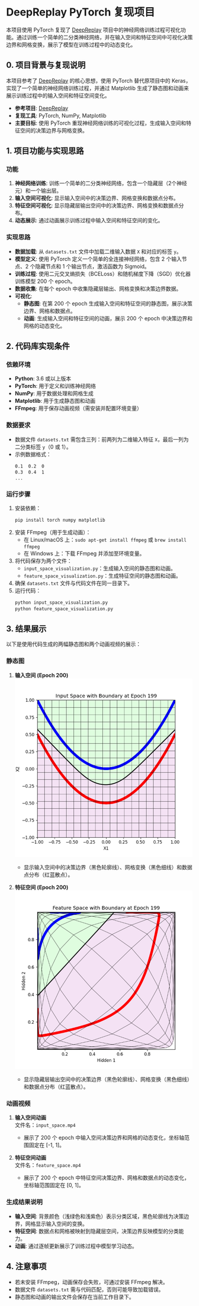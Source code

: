 

# DeepReplay PyTorch 复现项目

本项目使用 PyTorch 复现了 [DeepReplay](https://github.com/dvgodoy/deepreplay) 项目中的神经网络训练过程可视化功能。通过训练一个简单的二分类神经网络，并在输入空间和特征空间中可视化决策边界和网格变换，展示了模型在训练过程中的动态变化。

## 0. 项目背景与复现说明

本项目参考了 [DeepReplay](https://github.com/dvgodoy/deepreplay) 的核心思想，使用 PyTorch 替代原项目中的 Keras，实现了一个简单的神经网络训练过程，并通过 Matplotlib 生成了静态图和动画来展示训练过程中的输入空间和特征空间变化。

- **参考项目**: [DeepReplay](https://github.com/dvgodoy/deepreplay)
- **复现工具**: PyTorch, NumPy, Matplotlib
- **主要目标**: 使用 PyTorch 重现神经网络训练的可视化过程，生成输入空间和特征空间的决策边界与网格变换。

## 1. 项目功能与实现思路

### 功能
1. **神经网络训练**: 训练一个简单的二分类神经网络，包含一个隐藏层（2个神经元）和一个输出层。
2. **输入空间可视化**: 显示输入空间中的决策边界、网格变换和数据点分布。
3. **特征空间可视化**: 显示隐藏层输出空间中的决策边界、网格变换和数据点分布。
4. **动态展示**: 通过动画展示训练过程中输入空间和特征空间的变化。

### 实现思路
- **数据加载**: 从 `datasets.txt` 文件中加载二维输入数据 `X` 和对应的标签 `y`。
- **模型定义**: 使用 PyTorch 定义一个简单的全连接神经网络，包含 2 个输入节点、2 个隐藏节点和 1 个输出节点，激活函数为 Sigmoid。
- **训练过程**: 使用二元交叉熵损失（BCELoss）和随机梯度下降（SGD）优化器训练模型 200 个 epoch。
- **数据收集**: 在每个 epoch 中收集隐藏层输出、网格变换和决策边界数据。
- **可视化**:
  - **静态图**: 在第 200 个 epoch 生成输入空间和特征空间的静态图，展示决策边界、网格和数据点。
  - **动画**: 生成输入空间和特征空间的动画，展示 200 个 epoch 中决策边界和网格的动态变化。

## 2. 代码库实现条件

### 依赖环境
- **Python**: 3.6 或以上版本
- **PyTorch**: 用于定义和训练神经网络
- **NumPy**: 用于数据处理和网格生成
- **Matplotlib**: 用于生成静态图和动画
- **FFmpeg**: 用于保存动画视频（需安装并配置环境变量）

### 数据要求
- 数据文件 `datasets.txt` 需包含三列：前两列为二维输入特征 `X`，最后一列为二分类标签 `y`（0 或 1）。
- 示例数据格式：
  ```
  0.1  0.2  0
  0.3  0.4  1
  ...
  ```

### 运行步骤
1. 安装依赖：
   ```bash
   pip install torch numpy matplotlib
   ```
2. 安装 FFmpeg（用于生成动画）：
   - 在 Linux/macOS 上：`sudo apt-get install ffmpeg` 或 `brew install ffmpeg`
   - 在 Windows 上：下载 FFmpeg 并添加至环境变量。
3. 将代码保存为两个文件：
   - `input_space_visualization.py`：生成输入空间的静态图和动画。
   - `feature_space_visualization.py`：生成特征空间的静态图和动画。
4. 确保 `datasets.txt` 文件与代码文件在同一目录下。
5. 运行代码：
   ```bash
   python input_space_visualization.py
   python feature_space_visualization.py
   ```

## 3. 结果展示

以下是使用代码生成的两幅静态图和两个动画视频的展示：

### 静态图
1. **输入空间 (Epoch 200)**  
   ![Input Space with Boundary at Epoch 200](input_space_epoch200_boundary_pytorch.png)  
   - 显示输入空间中的决策边界（黑色轮廓线）、网格变换（黑色细线）和数据点分布（红蓝散点）。

2. **特征空间 (Epoch 200)**  
   ![Feature Space with Boundary at Epoch 200](feature_space_epoch200_boundary_pytorch.png)  
   - 显示隐藏层输出空间中的决策边界（黑色轮廓线）、网格变换（黑色细线）和数据点分布（红蓝散点）。

### 动画视频
1. **输入空间动画**  
   文件名：`input_space.mp4`  
   - 展示了 200 个 epoch 中输入空间决策边界和网格的动态变化，坐标轴范围固定在 [-1, 1]。

2. **特征空间动画**  
   文件名：`feature_space.mp4`  
   - 展示了 200 个 epoch 中特征空间决策边界、网格和数据点的动态变化，坐标轴范围固定在 [0, 1]。

### 生成结果说明
- **输入空间**: 背景颜色（浅绿色和浅紫色）表示分类区域，黑色轮廓线为决策边界，网格显示输入空间的变换。
- **特征空间**: 数据点和网格被映射到隐藏层空间，决策边界反映模型的分类能力。
- **动画**: 通过逐帧更新展示了训练过程中模型学习动态。

## 4. 注意事项
- 若未安装 FFmpeg，动画保存会失败，可通过安装 FFmpeg 解决。
- 数据文件 `datasets.txt` 需与代码匹配，否则可能导致加载错误。
- 静态图和动画的输出文件会保存在当前工作目录下。

